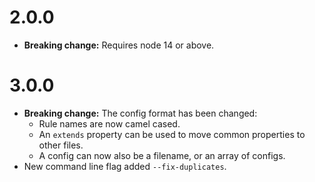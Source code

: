 
# 2.0.0
+ **Breaking change:** Requires node 14 or above.

# 3.0.0
+ **Breaking change:** The config format has been changed:
    + Rule names are now camel cased.
    + An `extends` property can be used to move common properties to other files.
    + A config can now also be a filename, or an array of configs.
+ New command line flag added `--fix-duplicates`.
